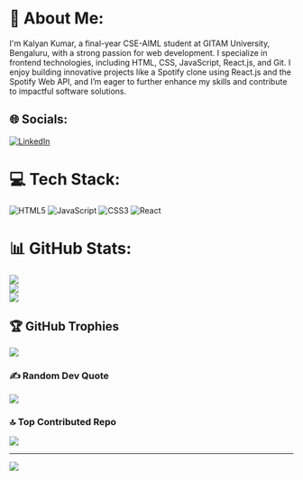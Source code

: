 # 💫 About Me:
I'm Kalyan Kumar, a final-year CSE-AIML student at GITAM University, Bengaluru, with a strong passion for web development. I specialize in frontend technologies, including HTML, CSS, JavaScript, React.js, and Git. I enjoy building innovative projects like a Spotify clone using React.js and the Spotify Web API, and I’m eager to further enhance my skills and contribute to impactful software solutions.


## 🌐 Socials:
[![LinkedIn](https://img.shields.io/badge/LinkedIn-%230077B5.svg?logo=linkedin&logoColor=white)](https://www.linkedin.com/in/bolugondu-raj-kalyan-kumar/) 

# 💻 Tech Stack:
![HTML5](https://img.shields.io/badge/html5-%23E34F26.svg?style=for-the-badge&logo=html5&logoColor=white) ![JavaScript](https://img.shields.io/badge/javascript-%23323330.svg?style=for-the-badge&logo=javascript&logoColor=%23F7DF1E) ![CSS3](https://img.shields.io/badge/css3-%231572B6.svg?style=for-the-badge&logo=css3&logoColor=white) ![React](https://img.shields.io/badge/react-%2320232a.svg?style=for-the-badge&logo=react&logoColor=%2361DAFB)
# 📊 GitHub Stats:
![](https://github-readme-stats.vercel.app/api?username=KalyanKodes&theme=transparent&hide_border=false&include_all_commits=true&count_private=true)<br/>
![](https://github-readme-streak-stats.herokuapp.com/?user=KalyanKodes&theme=transparent&hide_border=false)<br/>
![](https://github-readme-stats.vercel.app/api/top-langs/?username=KalyanKodes&theme=transparent&hide_border=false&include_all_commits=true&count_private=true&layout=compact)

## 🏆 GitHub Trophies
![](https://github-profile-trophy.vercel.app/?username=KalyanKodes&theme=tokyonight&no-frame=false&no-bg=true&margin-w=4)

### ✍️ Random Dev Quote
![](https://quotes-github-readme.vercel.app/api?type=horizontal&theme=radical)

### 🔝 Top Contributed Repo
![](https://github-contributor-stats.vercel.app/api?username=KalyanKodes&limit=5&theme=dark&combine_all_yearly_contributions=true)

---
[![](https://visitcount.itsvg.in/api?id=KalyanKodes&icon=0&color=0)](https://visitcount.itsvg.in)

<!-- Proudly created with GPRM ( https://gprm.itsvg.in ) -->
